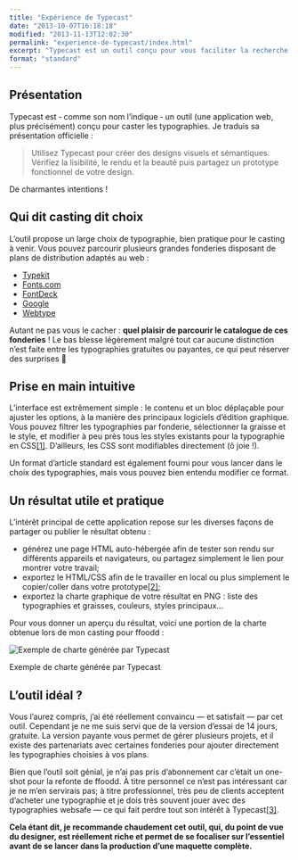 ```yaml
---
title: "Expérience de Typecast"
date: "2013-10-07T16:18:18"
modified: "2013-11-13T12:02:30"
permalink: "experience-de-typecast/index.html"
excerpt: "Typecast est un outil conçu pour vous faciliter la recherche de typographies : échelle typographique, association, couleurs, et même CSS. Piochez dans le catalogue de grandes fonderies et designez ! [Lire la suite de «&nbsp;Expérience de Typecast&nbsp;» →](https://www.ffoodd.fr/experience-de-typecast/)"
format: "standard"
---
```

## Présentation

Typecast est ‐ comme son nom l’indique ‐ un outil (une application web, plus précisément) conçu pour caster les typographies. Je traduis sa présentation officielle :

> Utilisez Typecast pour créer des designs visuels et sémantiques.  
> Vérifiez la lisibilité, le rendu et la beauté puis partagez un prototype fonctionnel de votre design.

De charmantes intentions !

## Qui dit casting dit choix

L’outil propose un large choix de typographie, bien pratique pour le casting à venir. Vous pouvez parcourir plusieurs grandes fonderies disposant de plans de distribution adaptés au web :

* [Typekit](https://typekit.com/fonts "Typekit (nouvelle fenêtre)")
* [Fonts.com](http://www.fonts.com/ "Fonts.com (nouvelle fenêtre)")
* [FontDeck](http://fontdeck.com/ "FontDeck (nouvelle fenêtre)")
* [Google](http://www.google.com/fonts "Google Webfont (nouvelle fenêtre)")
* [Webtype](http://www.webtype.com/ "WebType (nouvelle fenêtre)")

Autant ne pas vous le cacher : **quel plaisir de parcourir le catalogue de ces fonderies** ! Le bas blesse légèrement malgré tout car aucune distinction n’est faite entre les typographies gratuites ou payantes, ce qui peut réserver des surprises 🙂

## Prise en main intuitive

L’interface est extrêmement simple : le contenu et un bloc déplaçable pour ajuster les options, à la manière des principaux logiciels d’édition graphique. Vous pouvez filtrer les typographies par fonderie, sélectionner la graisse et le style, et modifier à peu près tous les styles existants pour la typographie en CSS[\[1\]](https://www.ffoodd.fr/experience-de-typecast/#note-1 "Certaines fonderies proposent des typographies OpenType : Typecast vous permet d'utiliser les options telles que les ligatures, visibles par exemples sur la Bello-Pro à l'oeuvre sur ce site."). D’ailleurs, les CSS sont modifiables directement (ô joie !).

Un format d’article standard est également fourni pour vous lancer dans le choix des typographies, mais vous pouvez bien entendu modifier ce format.

## Un résultat utile et pratique

L’intérêt principal de cette application repose sur les diverses façons de partager ou publier le résultat obtenu :

* générez une page HTML auto-hébergée afin de tester son rendu sur différents appareils et navigateurs, ou partagez simplement le lien pour montrer votre travail;
* exportez le HTML/CSS afin de le travailler en local ou plus simplement le copier/coller dans votre prototype[\[2\]](https://www.ffoodd.fr/experience-de-typecast/#note-2 "Attention cependant : je trouve que le code généré n'est pas du meilleur effet. Question de goût ?");
* exportez la charte graphique de votre résultat en PNG : liste des typographies et graisses, couleurs, styles principaux…

Pour vous donner un aperçu du résultat, voici une portion de la charte obtenue lors de mon casting pour ffoodd :  

![Exemple de charte générée par Typecast](/images/2013/10/typecast.jpg)

Exemple de charte générée par Typecast

## L’outil idéal ?

Vous l’aurez compris, j’ai été réellement convaincu — et satisfait — par cet outil. Cependant je ne me suis servi que de la version d’essai de 14 jours, gratuite. La version payante vous permet de gérer plusieurs projets, et il existe des partenariats avec certaines fonderies pour ajouter directement les typographies choisies à vos plans.

Bien que l’outil soit génial, je n’ai pas pris d’abonnement car c’était un one-shot pour la refonte de ffoodd. À titre personnel ce n’est pas intéressant car je ne m’en servirais pas; à titre professionnel, très peu de clients acceptent d’acheter une typographie et je dois très souvent jouer avec des typographies websafe — ce qui fait perdre tout son intérêt à Typecast[\[3\]](https://www.ffoodd.fr/experience-de-typecast/#note-3 "Exception : les Google Webfonts, gratuites et accessibles dans Typecast. Si vous avez l'habitude de vous en servir, la licence Typecast peut vous intéresser.").

**Cela étant dit, je recommande chaudement cet outil, qui, du point de vue du designer, est réellement riche et permet de se focaliser sur l’essentiel avant de se lancer dans la production d’une maquette complète.**
